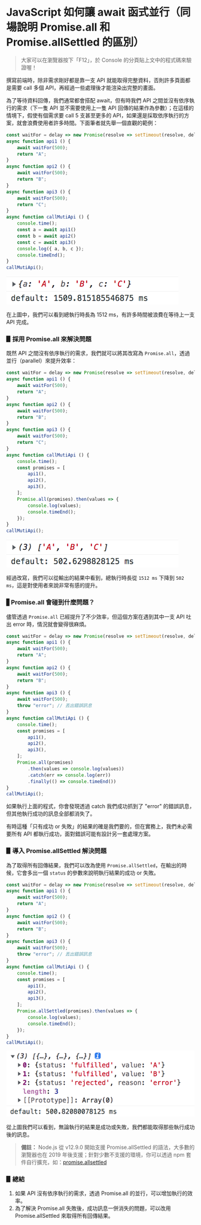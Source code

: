 # JavaScript 如何讓 await 函式並行（同場說明 Promise.all 和 Promise.allSettled 的區別）

> 大家可以在瀏覽器按下「F12」，於 Console 的分頁貼上文中的程式碼來驗證喔！

撰寫前端時，除非需求剛好都是靠一支 API 就能取得完整資料，否則許多頁面都是需要 call 多個 API，再經過一些處理後才能渲染出完整的畫面。

為了等待資料回傳，我們通常都會搭配 await，但有時我們 API 之間並沒有依序執行的需求（下一隻 API 並不需要使用上一隻 API 回傳的結果作為參數）；在這樣的情境下，假使有個需求要 call 5 支甚至更多的 API，如果還是採取依序執行的方案，就會浪費使用者許多時間。下面筆者就先舉一個直觀的範例：

```js
const waitFor = delay => new Promise(resolve => setTimeout(resolve, delay));
async function api1 () {
    await waitFor(500);
    return "A";
}
async function api2 () {
    await waitFor(500);
    return "B";
}
async function api3 () {
    await waitFor(500);
    return "C";
}
async function callMutiApi () {
    console.time();
    const a = await api1()
    const b = await api2()
    const c = await api3()
    console.log({ a, b, c });
    console.timeEnd();
}
callMutiApi();
```

![image](img/basic.png)

在上圖中，我們可以看到總執行時長為 1512 ms，有許多時間被浪費在等待上一支 API 完成。

### ▋採用 Promise.all 來解決問題

既然 API 之間沒有依序執行的需求，我們就可以將其改寫為 `Promise.all`，透過並行（parallel）來提升效率：

```js
const waitFor = delay => new Promise(resolve => setTimeout(resolve, delay));
async function api1 () {
    await waitFor(500);
    return "A";
}
async function api2 () {
    await waitFor(500);
    return "B";
}
async function api3 () {
    await waitFor(500);
    return "C";
}
async function callMutiApi () {
    console.time();
    const promises = [
        api1(),
        api2(),
        api3(),
    ];
    Promise.all(promises).then(values => {
        console.log(values);
        console.timeEnd();
    });
}
callMutiApi();
```

![image](img/promise-all.png)

經過改寫，我們可以從輸出的結果中看到，總執行時長從 `1512 ms` 下降到 `502 ms`，這是對使用者來說非常有感的提升。

### ▋Promise.all 會碰到什麼問題？

儘管透過 `Promise.all` 已經提升了不少效率，但這個方案在遇到其中一支 API 吐出 error 時，情況就會變得很麻煩。

```js
const waitFor = delay => new Promise(resolve => setTimeout(resolve, delay));
async function api1 () {
    await waitFor(500);
    return "A";
}
async function api2 () {
    await waitFor(500);
    return "B";
}
async function api3 () {
    await waitFor(500);
    throw "error"; // 丟出錯誤訊息
}
async function callMutiApi () {
    console.time();
    const promises = [
        api1(),
        api2(),
        api3(),
    ];
    Promise.all(promises)
        .then(values => console.log(values))
        .catch(err => console.log(err))
        .finally(() => console.timeEnd())
}
callMutiApi();
```

如果執行上面的程式，你會發現透過 catch 我們成功抓到了 "error" 的錯誤訊息，但其他執行成功的訊息全部都消失了。

有時這種「只有成功 or 失敗」的結果的確是我們要的，但在實務上，我們未必需要所有 API 都執行成功，面對錯誤可能有設計另一套處理方案。

### ▋導入 Promise.allSettled 解決問題

為了取得所有回傳結果，我們可以改為使用 `Promise.allSettled`，在輸出的時候，它會多出一個 `status` 的參數來說明執行結果的成功 or 失敗。

```js
const waitFor = delay => new Promise(resolve => setTimeout(resolve, delay));
async function api1 () {
    await waitFor(500);
    return "A";
}
async function api2 () {
    await waitFor(500);
    return "B";
}
async function api3 () {
    await waitFor(500);
    throw "error"; // 丟出錯誤訊息
}
async function callMutiApi () {
    console.time();
    const promises = [
        api1(),
        api2(),
        api3(),
    ];
    Promise.allSettled(promises).then(values => {
        console.log(values);
        console.timeEnd();
    });
}
callMutiApi();
```

![image](img/promise-allSettled.png)

從上圖我們可以看到，無論執行的結果是成功或失敗，我們都能取得那些執行成功後的訊息。

> **備註：**
> Node.js 從 v12.9.0 開始支援 Promise.allSettled 的語法，大多數的瀏覽器也在 2019 年後支援；針對少數不支援的環境，你可以透過 npm 套件自行擴充，如：[promise.allsettled](https://www.npmjs.com/package/promise.allsettled)

### ▋總結

1. 如果 API 沒有依序執行的需求，透過 Promise.all 的並行，可以增加執行的效率。
2. 為了解決 Promise.all 失敗後，成功訊息一併消失的問題，可以改用 Promise.allSettled 來取得所有回傳結果。